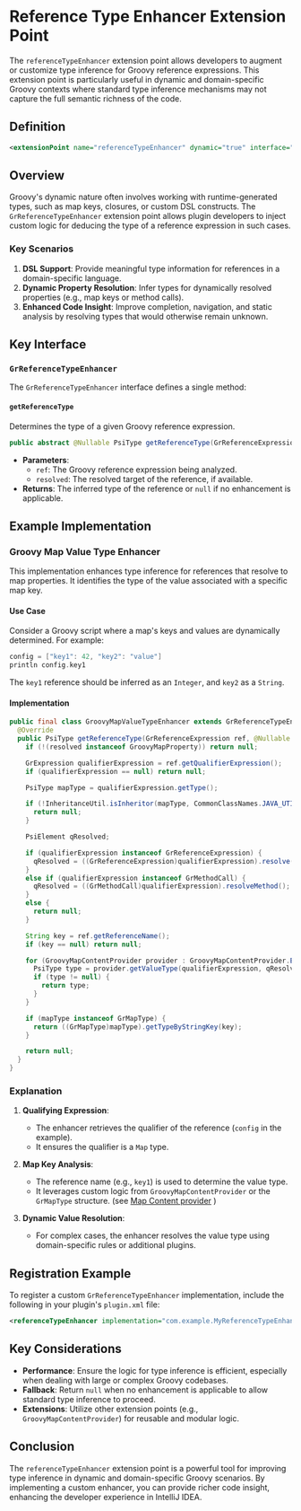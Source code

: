 # Reference Type Enhancer Extension Point

The `referenceTypeEnhancer` extension point allows developers to augment or customize type inference for Groovy reference expressions. This extension point is particularly useful in dynamic and domain-specific Groovy contexts where standard type inference mechanisms may not capture the full semantic richness of the code.

## Definition

```xml
<extensionPoint name="referenceTypeEnhancer" dynamic="true" interface="org.jetbrains.plugins.groovy.lang.psi.typeEnhancers.GrReferenceTypeEnhancer"/>
```

## Overview

Groovy's dynamic nature often involves working with runtime-generated types, such as map keys, closures, or custom DSL constructs. The `GrReferenceTypeEnhancer` extension point allows plugin developers to inject custom logic for deducing the type of a reference expression in such cases.

### Key Scenarios

1. **DSL Support**: Provide meaningful type information for references in a domain-specific language.
2. **Dynamic Property Resolution**: Infer types for dynamically resolved properties (e.g., map keys or method calls).
3. **Enhanced Code Insight**: Improve completion, navigation, and static analysis by resolving types that would otherwise remain unknown.

## Key Interface

### `GrReferenceTypeEnhancer`

The `GrReferenceTypeEnhancer` interface defines a single method:

#### `getReferenceType`

Determines the type of a given Groovy reference expression.

```java
public abstract @Nullable PsiType getReferenceType(GrReferenceExpression ref, @Nullable PsiElement resolved);
```

- **Parameters**:
  - `ref`: The Groovy reference expression being analyzed.
  - `resolved`: The resolved target of the reference, if available.
- **Returns**: The inferred type of the reference or `null` if no enhancement is applicable.

## Example Implementation

### Groovy Map Value Type Enhancer

This implementation enhances type inference for references that resolve to map properties. It identifies the type of the value associated with a specific map key.

#### Use Case

Consider a Groovy script where a map's keys and values are dynamically determined. For example:

```groovy
config = ["key1": 42, "key2": "value"]
println config.key1
```
The `key1` reference should be inferred as an `Integer`, and `key2` as a `String`.

#### Implementation

```java
public final class GroovyMapValueTypeEnhancer extends GrReferenceTypeEnhancer {
  @Override
  public PsiType getReferenceType(GrReferenceExpression ref, @Nullable PsiElement resolved) {
    if (!(resolved instanceof GroovyMapProperty)) return null;

    GrExpression qualifierExpression = ref.getQualifierExpression();
    if (qualifierExpression == null) return null;

    PsiType mapType = qualifierExpression.getType();

    if (!InheritanceUtil.isInheritor(mapType, CommonClassNames.JAVA_UTIL_MAP)) {
      return null;
    }

    PsiElement qResolved;

    if (qualifierExpression instanceof GrReferenceExpression) {
      qResolved = ((GrReferenceExpression)qualifierExpression).resolve();
    }
    else if (qualifierExpression instanceof GrMethodCall) {
      qResolved = ((GrMethodCall)qualifierExpression).resolveMethod();
    }
    else {
      return null;
    }

    String key = ref.getReferenceName();
    if (key == null) return null;

    for (GroovyMapContentProvider provider : GroovyMapContentProvider.EP_NAME.getExtensions()) {
      PsiType type = provider.getValueType(qualifierExpression, qResolved, key);
      if (type != null) {
        return type;
      }
    }

    if (mapType instanceof GrMapType) {
      return ((GrMapType)mapType).getTypeByStringKey(key);
    }

    return null;
  }
}
```

### Explanation

1. **Qualifying Expression**:
   - The enhancer retrieves the qualifier of the reference (`config` in the example).
   - It ensures the qualifier is a `Map` type.

2. **Map Key Analysis**:
   - The reference name (e.g., `key1`) is used to determine the value type.
   - It leverages custom logic from `GroovyMapContentProvider` or the `GrMapType` structure. (see [Map Content provider](./mapContentProvider.md) )

3. **Dynamic Value Resolution**:
   - For complex cases, the enhancer resolves the value type using domain-specific rules or additional plugins.

## Registration Example

To register a custom `GrReferenceTypeEnhancer` implementation, include the following in your plugin's `plugin.xml` file:

```xml
<referenceTypeEnhancer implementation="com.example.MyReferenceTypeEnhancer"/>
```

## Key Considerations

- **Performance**: Ensure the logic for type inference is efficient, especially when dealing with large or complex Groovy codebases.
- **Fallback**: Return `null` when no enhancement is applicable to allow standard type inference to proceed.
- **Extensions**: Utilize other extension points (e.g., `GroovyMapContentProvider`) for reusable and modular logic.

## Conclusion

The `referenceTypeEnhancer` extension point is a powerful tool for improving type inference in dynamic and domain-specific Groovy scenarios. By implementing a custom enhancer, you can provide richer code insight, enhancing the developer experience in IntelliJ IDEA.

